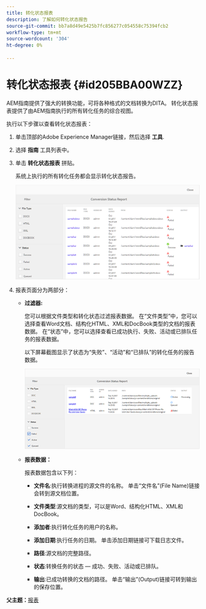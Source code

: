 ```yaml
---
title: 转化状态报表
description: 了解如何转化状态报告
source-git-commit: bb7a8d49e5425b7fc856277c054558c75394fcb2
workflow-type: tm+mt
source-wordcount: '304'
ht-degree: 0%

---
```



# 转化状态报表 {#id205BBA00WZZ}

AEM指南提供了强大的转换功能，可将各种格式的文档转换为DITA。 转化状态报表提供了由AEM指南执行的所有转化任务的综合视图。

执行以下步骤以查看转化状态报表：

1. 单击顶部的Adobe Experience Manager链接，然后选择 **工具**.

1. 选择 **指南** 工具列表中。

1. 单击 **转化状态报表** 拼贴。

   系统上执行的所有转化任务都会显示转化状态报告。

   ![](images/conversion-status-report.png)

1. 报表页面分为两部分：

   - **过滤器:**

      您可以根据文件类型和转化状态过滤报表数据。 在“文件类型”中，您可以选择查看Word文档、结构化HTML、XML和DocBook类型的文档的报表数据。 在“状态”中，您可以选择查看已成功执行、失败、活动或已排队任务的报表数据。

      以下屏幕截图显示了状态为“失败”、“活动”和“已排队”的转化任务的报告数据。

      ![](images/conversion-report-failed-active-queued.png)

   - **报表数据：**

      报表数据包含以下列：

      - **文件名**:执行转换进程的源文件的名称。 单击“文件名”(File Name)链接会转到源文档位置。

      - **文件类型**:源文档的类型，可以是Word、结构化HTML、XML和DocBook。

      - **添加者**:执行转化任务的用户的名称。

      - **添加日期**:执行任务的日期。 单击添加日期链接可下载日志文件。

      - **路径**:源文档的完整路径。

      - **状态**:转换任务的状态 — 成功、失败、活动或已排队。

      - **输出**:已成功转换的文档的路径。 单击“输出”(Output)链接可转到输出的保存位置。


**父主题：**[&#x200B;报表](reports-intro.md)

